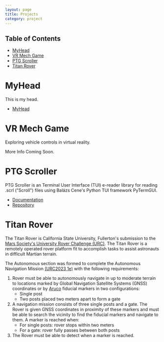 ```yaml
---
layout: page
title: Projects
category: project
---
```


## Table of Contents

- [MyHead](#myhead)
- [VR Mech Game](#vr-mech-game)
- [PTG Scroller](#ptg-scroller)
- [Titan Rover](#titan-rover)

# MyHead

This is my head.

- [MyHead](myhead.md)

# VR Mech Game

Exploring vehicle controls in virtual reality.

More Info Coming Soon.

# PTG Scroller

PTG Scroller is an Terminal User Interface (TUI) e-reader library for reading .scrl ("Scroll") files using Balázs Cene's Python TUI framework PyTermGUI.

- [Documentation](http://ptgscroller.seandelcastillo.com/)
- [Repository](https://github.com/sean-delcastillo/PTGScroller)

# Titan Rover

The Titan Rover is California State University, Fullerton's submission to the [Mars Society's University Rover Challenge (URC)](https://urc.marssociety.org/).
The Titan Rover is a remotely operated rover platform fit to accomplish tasks to assist astronauts in difficult Martian terrain.

The Autonomous section was formed to complete the Autonomous Navigation Mission [(URC2023 1e)](https://urc.marssociety.org/home/requirements-guidelines) with the following requirements:

1. Rover must be able to autonomously navigate in up to moderate terrain to locations marked by Global Navigation Satellite Systems (GNSS) coordinates or by [Aruco](https://docs.opencv.org/4.x/d5/dae/tutorial_aruco_detection.html) fiducial markers in two configurations:
   - Single post
   - Two posts placed two meters apart to form a gate
2. A navigation mission consists of three single posts and a gate. The Rover is given GNSS coordinates in proximity of these markers and must be able to search the vicinity to find the fiducial markers and navigate to them. A marker is reached when:
   - For single posts: rover stops within two meters
   - For a gate: rover fully passes between both posts
3. The Rover must be able to detect when a marker is reached.
